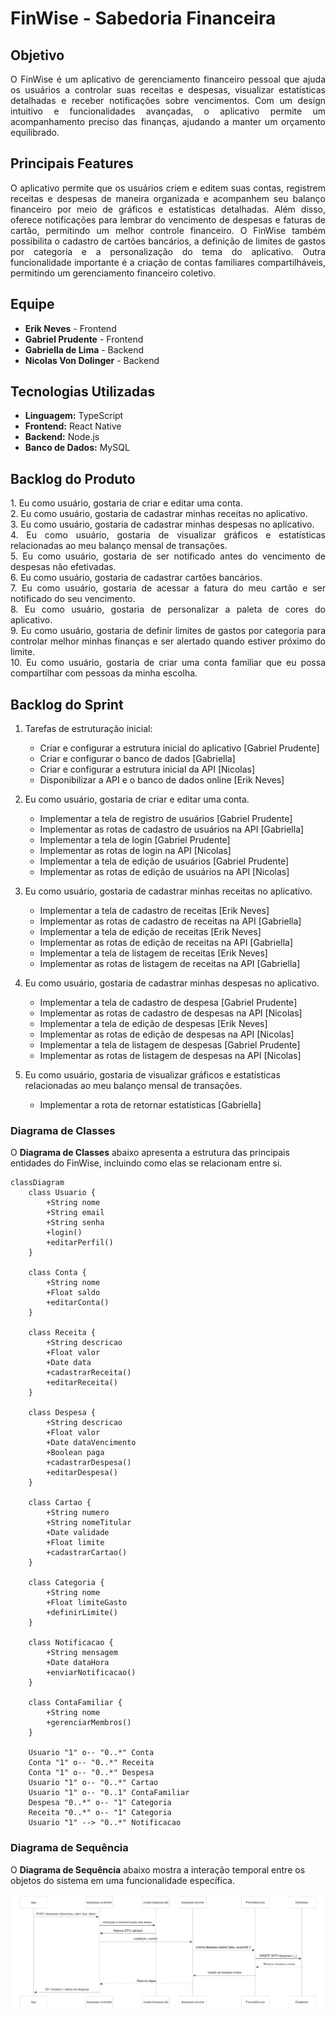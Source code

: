 # FinWise - Sabedoria Financeira

## Objetivo
<p align="justify">
   O <bold>FinWise</bold> é um aplicativo de gerenciamento financeiro pessoal que ajuda os usuários a controlar suas receitas e despesas, visualizar estatísticas detalhadas e receber notificações sobre vencimentos. Com um design intuitivo e funcionalidades avançadas, o aplicativo permite um acompanhamento preciso das finanças, ajudando a manter um orçamento equilibrado.
</p>

## Principais Features
<p align="justify">
   O aplicativo permite que os usuários criem e editem suas contas, registrem receitas e despesas de maneira organizada e acompanhem seu balanço financeiro por meio de gráficos e estatísticas detalhadas. Além disso, oferece notificações para    lembrar do vencimento de despesas e faturas de cartão, permitindo um melhor controle financeiro. O FinWise também possibilita o cadastro de cartões bancários, a definição de limites de gastos por categoria e a personalização do tema do aplicativo. Outra funcionalidade importante é a criação de contas familiares compartilháveis, permitindo um gerenciamento financeiro coletivo.
</p>

## Equipe
- **Erik Neves** - Frontend
- **Gabriel Prudente** - Frontend
- **Gabriella de Lima** - Backend
- **Nicolas Von Dolinger** - Backend

## Tecnologias Utilizadas
- **Linguagem:** TypeScript
- **Frontend:** React Native
- **Backend:** Node.js
- **Banco de Dados:** MySQL

## Backlog do Produto
<p align="justify">
   1. Eu como usuário, gostaria de criar e editar uma conta. </br>
   2. Eu como usuário, gostaria de cadastrar minhas receitas no aplicativo. </br>
   3. Eu como usuário, gostaria de cadastrar minhas despesas no aplicativo. </br>
   4. Eu como usuário, gostaria de visualizar gráficos e estatísticas relacionadas ao meu balanço mensal de transações. </br>
   5. Eu como usuário, gostaria de ser notificado antes do vencimento de despesas não efetivadas. </br>
   6. Eu como usuário, gostaria de cadastrar cartões bancários. </br>
   7. Eu como usuário, gostaria de acessar a fatura do meu cartão e ser notificado do seu vencimento. </br>
   8. Eu como usuário, gostaria de personalizar a paleta de cores do aplicativo. </br>
   9. Eu como usuário, gostaria de definir limites de gastos por categoria para controlar melhor minhas finanças e ser alertado quando estiver próximo do limite. </br>
   10. Eu como usuário, gostaria de criar uma conta familiar que eu possa compartilhar com pessoas da minha escolha. </br>
</p>

## Backlog do Sprint
1. Tarefas de estruturação inicial:
   - Criar e configurar a estrutura inicial do aplicativo [Gabriel Prudente]
   - Criar e configurar o banco de dados [Gabriella]
   - Criar e configurar a estrutura inicial da API [Nicolas]
   - Disponibilizar a API e o banco de dados online [Erik Neves]
   
3. Eu como usuário, gostaria de criar e editar uma conta.
   - Implementar a tela de registro de usuários [Gabriel Prudente]
   - Implementar as rotas de cadastro de usuários na API [Gabriella]
   - Implementar a tela de login [Gabriel Prudente]
   - Implementar as rotas de login na API [Nicolas]
   - Implementar a tela de edição de usuários [Gabriel Prudente]
   - Implementar as rotas de edição de usuários na API [Nicolas]

4. Eu como usuário, gostaria de cadastrar minhas receitas no aplicativo.
   - Implementar a tela de cadastro de receitas [Erik Neves]
   - Implementar as rotas de cadastro de receitas na API [Gabriella]
   - Implementar a tela de edição de receitas [Erik Neves]
   - Implementar as rotas de edição de receitas na API [Gabriella]
   - Implementar a tela de listagem de receitas [Erik Neves]
   - Implementar as rotas de listagem de receitas na API [Gabriella]
  
5. Eu como usuário, gostaria de cadastrar minhas despesas no aplicativo.
   - Implementar a tela de cadastro de despesa [Gabriel Prudente]
   - Implementar as rotas de cadastro de despesas na API [Nicolas]
   - Implementar a tela de edição de despesas [Erik Neves]
   - Implementar as rotas de edição de despesas na API [Nicolas]
   - Implementar a tela de listagem de despesas [Gabriel Prudente]
   - Implementar as rotas de listagem de despesas na API [Nicolas]
  
6. Eu como usuário, gostaria de visualizar gráficos e estatísticas relacionadas ao meu balanço mensal de transações.
   - Implementar a rota de retornar estatísticas [Gabriella]
### Diagrama de Classes

O **Diagrama de Classes** abaixo apresenta a estrutura das principais entidades do FinWise, incluindo como elas se relacionam entre si.

```mermaid
classDiagram
    class Usuario {
        +String nome
        +String email
        +String senha
        +login()
        +editarPerfil()
    }

    class Conta {
        +String nome
        +Float saldo
        +editarConta()
    }

    class Receita {
        +String descricao
        +Float valor
        +Date data
        +cadastrarReceita()
        +editarReceita()
    }

    class Despesa {
        +String descricao
        +Float valor
        +Date dataVencimento
        +Boolean paga
        +cadastrarDespesa()
        +editarDespesa()
    }

    class Cartao {
        +String numero
        +String nomeTitular
        +Date validade
        +Float limite
        +cadastrarCartao()
    }

    class Categoria {
        +String nome
        +Float limiteGasto
        +definirLimite()
    }

    class Notificacao {
        +String mensagem
        +Date dataHora
        +enviarNotificacao()
    }

    class ContaFamiliar {
        +String nome
        +gerenciarMembros()
    }

    Usuario "1" o-- "0..*" Conta
    Conta "1" o-- "0..*" Receita
    Conta "1" o-- "0..*" Despesa
    Usuario "1" o-- "0..*" Cartao
    Usuario "1" o-- "0..1" ContaFamiliar
    Despesa "0..*" o-- "1" Categoria
    Receita "0..*" o-- "1" Categoria
    Usuario "1" --> "0..*" Notificacao

```

### Diagrama de Sequência

O **Diagrama de Sequência** abaixo mostra a interação temporal entre os objetos do sistema em uma funcionalidade específica.

![Diagrama](diagramaSequencia.jpeg)


